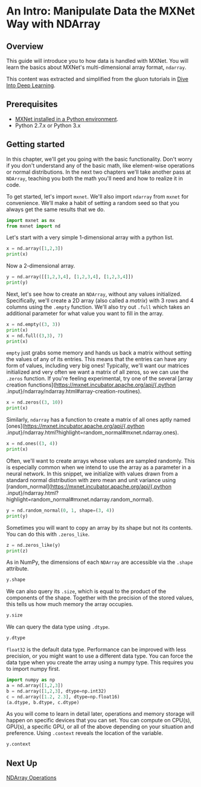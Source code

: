 # An Intro: Manipulate Data the MXNet Way with NDArray

## Overview
This guide
will introduce you to how data is handled with MXNet. You will learn the basics
about MXNet's multi-dimensional array format, `ndarray`.

This content was extracted and simplified from the gluon tutorials in
[Dive Into Deep Learning](http://gluon.io/).

## Prerequisites
* [MXNet installed in a Python environment](../../../install/index.html?language=Python).
* Python 2.7.x or Python 3.x


## Getting started

In this chapter, we'll get
you going with the basic functionality. Don't worry if you don't understand any
of the basic math, like element-wise operations or normal distributions. In the
next two chapters we'll take another pass at `NDArray`, teaching you both the math
you'll need and how to realize it in code.

To get started, let's import
`mxnet`. We'll also import `ndarray` from `mxnet` for convenience. We’ll make a
habit of setting a random seed so that you always get the same results that we
do.

```python
import mxnet as mx
from mxnet import nd
```

Let's start with a very simple 1-dimensional array with a python list.

```python
x = nd.array([1,2,3])
print(x)
```

Now a 2-dimensional array.

```python
y = nd.array([[1,2,3,4], [1,2,3,4], [1,2,3,4]])
print(y)
```

Next, let's see how to create an `NDArray`, without any values initialized.
Specifically, we'll create a 2D array (also called a *matrix*) with 3 rows and 4
columns using the `.empty` function. We'll also try out `.full` which takes an
additional parameter for what value you want to fill in the array.

```python
x = nd.empty((3, 3))
print(x)
x = nd.full((3,3), 7)
print(x)
```

`empty` just grabs some memory and hands us back a matrix without setting the
values of any of its entries. This means that the entries can have any form of
values, including very big ones! Typically, we'll want our matrices initialized
and very often we want a matrix of all zeros, so we can use the `.zeros`
function. If you're feeling experimental, try one of the several [array creation
functions](https://mxnet.incubator.apache.org/api/{.python
.input}/ndarray/ndarray.html#array-creation-routines).

<!-- showing something
different here (3,10) since the zeros may not produce anything different from
empty... or use the two demonstrations to show something interesting or
unique... when would I use one over the other?-->

```python
x = nd.zeros((3, 10))
print(x)
```

Similarly, `ndarray` has a function to create a matrix of all ones aptly named
[ones](https://mxnet.incubator.apache.org/api/{.python
.input}/ndarray.html?highlight=random_normal#mxnet.ndarray.ones).

```python
x = nd.ones((3, 4))
print(x)
```

Often, we'll want to create arrays whose values are sampled randomly. This is
especially common when we intend to use the array as a parameter in a neural
network. In this snippet, we initialize with values drawn from a standard normal
distribution with zero mean and unit variance using
[random_normal](https://mxnet.incubator.apache.org/api/{.python
.input}/ndarray.html?highlight=random_normal#mxnet.ndarray.random_normal).

<!--
Is it that important to introduce zero mean and unit variance right now?
Describe more? Or how about explain which is which for the 0 and the 1 and what
they're going to do... if it actually matters at this point. -->

```python
y = nd.random_normal(0, 1, shape=(3, 4))
print(y)
```

Sometimes you will want to copy an array by its shape but not its contents. You
can do this with `.zeros_like`.

```python
z = nd.zeros_like(y)
print(z)
```

As in NumPy, the dimensions of each `NDArray` are accessible via the `.shape`
attribute.

```python
y.shape
```

We can also query its `.size`, which is equal to the product of the components
of the shape. Together with the precision of the stored values, this tells us
how much memory the array occupies.
<!-- is there a function for that or do you
just do it manually? Should we show that? -->

```python
y.size
```

We can query the data type using `.dtype`.

```python
y.dtype
```

`float32` is the default data type. Performance can be improved with less
precision, or you might want to use a different data type. You can force the
data type when you create the array using a numpy type. This requires you to
import numpy first.

```python
import numpy as np
a = nd.array([1,2,3])
b = nd.array([1,2,3], dtype=np.int32)
c = nd.array([1.2, 2.3], dtype=np.float16)
(a.dtype, b.dtype, c.dtype)
```

As you will come to learn in detail later, operations and memory storage will
happen on specific devices that you can set. You can compute on CPU(s), GPU(s), a
specific GPU, or all of the above depending on your situation and preference.
Using `.context` reveals the location of the variable.

```python
y.context
```

## Next Up

[NDArray Operations](02-ndarray-operations)
